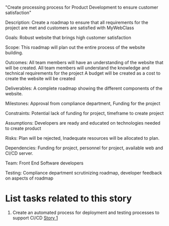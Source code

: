 "Create processing process for Product Development to ensure customer satisfaction"

Description: Create a roadmap to ensure that all requirements for the project are met and customers are satisfied with MyWebClass

Goals: Robust website that brings high customer satisfaction

Scope: This roadmap will plan out the entire process of the website building.

Outcomes: All team members will have an understanding of the website that will be created.
All team members will understand the knowledge and technical requirements for the project
A budget will be created as a cost to create the website will be created

Deliverables: A complete roadmap showing the different components of the website.

Milestones: Approval from compliance department, Funding for the project

Constraints: Potential lack of funding for project, timeframe to create project

Assumptions: Developers are ready and educated on technologies needed to create product

Risks: Plan will be rejected, Inadequate resources will be allocated to plan.

Dependencies: Funding for project, personnel for project, available web and CI/CD server.

Team: Front End Software developers


Testing: Compliance department scrutinizing roadmap, developer feedback on aspects of roadmap

# List tasks related to this story
1. Create an automated process for deployment and testing processes to support CI/CD [Story 1](https://github.com/bsibanda3/mywebclass-agile-docs/blob/main/documentation/theme_1/initiatives/Epics/DevOps%20Epics.md)
